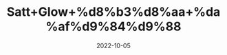 ---
title: 'Satt+Glow+%d8%b3%d8%aa+%da%af%d9%84%d9%88'
date: '2022-10-05' 
metatag: '' 
inventory: '0' 
draft: false 
# meta description 
shortDescripton: 'The+purpose+of+a+salt%ef%bf%bdglow%ef%bf%bdtreatment+is+to+exfoliate+a+person%27s+skin%2c+resulting+in+skin+that+looks+and+feels+years+younger.+It+can+hydrate+you+in+no+time.'
description: 'Powder+Form'
longdescription: ''
featured: True
# product Price
price: '30.0'
# Product Short Description
shortDescription: 'The+purpose+of+a+salt%ef%bf%bdglow%ef%bf%bdtreatment+is+to+exfoliate+a+person%27s+skin%2c+resulting+in+skin+that+looks+and+feels+years+younger.+It+can+hydrate+you+in+no+time.'
productID: 'ECF1FB39-5B24-ED11-9968-005056B3A416'
type: 'products'
category: 'Powder+Form' 
thumnailproduct: 'https://eraconnect.blob.core.windows.net/product-images/aminsaddiquidawakhana/ECF1FB39-5B24-ED11-9968-005056B3A416.webp' 
images:
  - image: 'https://eraconnect.blob.core.windows.net/product-images/aminsaddiquidawakhana/ECF1FB39-5B24-ED11-9968-005056B3A416.webp'  
Variants:
---